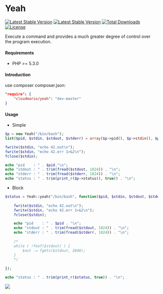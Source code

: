 Yeah
====

[![Latest Stable Version](https://img.shields.io/packagist/v/cloudmario/yeah.svg)](https://packagist.org/packages/cloudmario/yeah)
[![Latest Stable Version](https://img.shields.io/packagist/vpre/cloudmario/yeah.svg)](https://packagist.org/packages/cloudmario/yeah)
[![Total Downloads](https://poser.pugx.org/cloudmario/yeah/downloads)](https://packagist.org/packages/cloudmario/yeah)
[![License](https://poser.pugx.org/cloudmario/yeah/license)](https://packagist.org/packages/cloudmario/yeah)


Execute a command and provides a much greater degree of control over the program execution. 


#### Requirements
* PHP >= 5.3.0

#### Introduction
use composer
composer.json:
```json
"require": {
	"cloudmario/yeah": "dev-master"
}
```

#### Usage

- Simple

```php
$p = new Yeah("/bin/bash");
list($pid, $stdin, $stdout, $stderr) = array($p->pid(), $p->stdin(), $p->stdout(), $p->stderr());

fwrite($stdin, "echo 42.out\n");
fwrite($stdin, "echo 42.err 1>&2\n");
fclose($stdin);

echo "pid    : " . $pid."\n";
echo "stdout : " . trim(fread($stdout, 1024)) . "\n";
echo "stderr : " . trim(fread($stderr, 1024)) . "\n";
echo "status : " . trim(print_r($p->status(), true)) . "\n";
```


- Block

```php
$status = Yeah::yeah("/bin/bash", function($pid, $stdin, $stdout, $stderr) {
	
	fwrite($stdin, "echo 42.out\n");
	fwrite($stdin, "echo 42.err 1>&2\n");
	fclose($stdin);

	echo "pid    : " . $pid . "\n";
	echo "stdout : " . trim(fread($stdout, 1024)) . "\n";
	echo "stderr : " . trim(fread($stderr, 1024)) . "\n";
	
	/*
	while ( !feof($stdout) ) {
		$out .= fgets($stdout, 2048);
	}
	*/
	
});

echo "status : " . trim(print_r($status, true)) . "\n";
```


[![](http://service.t.sina.com.cn/widget/qmd/1656360925/02781ba4/4.png)](http://weibo.com/smcz)
